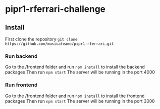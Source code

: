 # pipr1-rferrari-challenge
## Install
First clone the repository
`git clone https://github.com/musicateamo/pipr1-rferrari.git`

### Run backend
Go to the /frontend folder and run `npm install` to install the backend packages
Then run `npm start`
The server will be running in the port 4000

### Run frontend
Go to the /frontend folder and run `npm install` to install the frontend packages
Then run `npm start`
The server will be running in the port 3000
